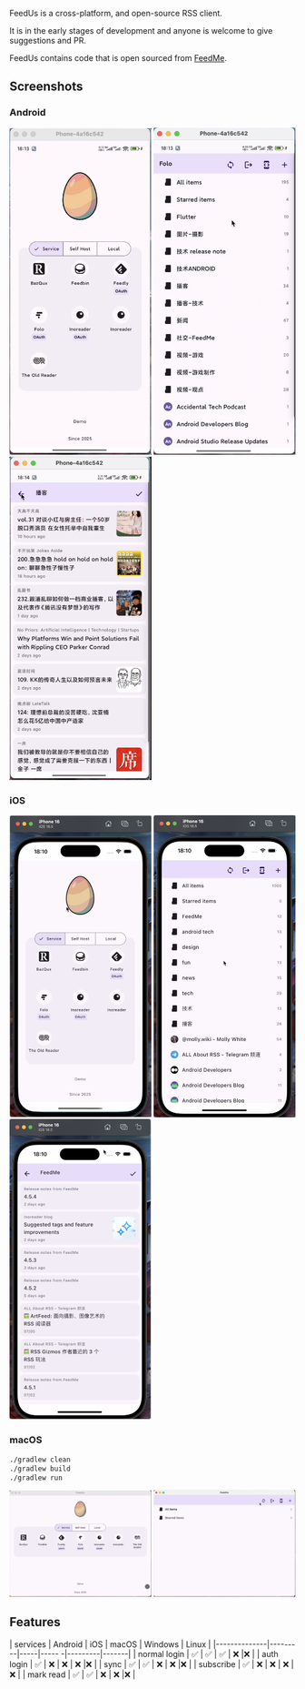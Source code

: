 FeedUs is a cross-platform, and open-source RSS client.

It is in the early stages of development and anyone is welcome to give suggestions and PR.

FeedUs contains code that is open sourced from [FeedMe](https://github.com/seazon/FeedMe).

## Screenshots
### Android
<img width="250" alt="ui-Android-login" src="./docs/imgs/android-login.png" />
<img width="250" alt="ui-Android-login" src="./docs/imgs/android-feeds.png" />
<img width="250" alt="ui-Android-login" src="./docs/imgs/android-articles.png" />

### iOS
<img width="250" alt="ui-Android-login" src="./docs/imgs/ios-login.png" />
<img width="250" alt="ui-Android-login" src="./docs/imgs/ios-feeds.png" />
<img width="250" alt="ui-Android-login" src="./docs/imgs/ios-articles.png" />

### macOS
```
./gradlew clean
./gradlew build
./gradlew run
```
<img width="250" alt="ui-Android-login" src="./docs/imgs/macos-login.png" />
<img width="250" alt="ui-Android-login" src="./docs/imgs/macos-feeds.png" />

## Features
| services     | Android | iOS | macOS | Windows | Linux |
|--------------|---------|-----|----- -|---------|-------|
| normal login | ✅      | ✅  | ✅    | ❌     |❌     |
| auth login   | ✅      | ❌  | ❌    | ❌     |❌     |
| sync         | ✅      | ✅  | ❌    | ❌     |❌     |
| subscribe    | ✅      | ❌  | ❌    | ❌     |❌     |
| mark read    | ✅      | ✅  | ❌    | ❌     |❌     |
